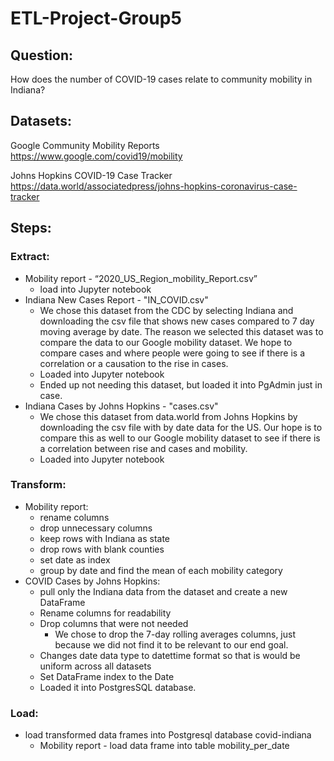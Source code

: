 # ETL-Project-Group5

## Question:
How does the number of COVID-19 cases relate to community mobility in Indiana?

## Datasets:
Google Community Mobility Reports 
https://www.google.com/covid19/mobility

Johns Hopkins COVID-19 Case Tracker 
https://data.world/associatedpress/johns-hopkins-coronavirus-case-tracker

## Steps:

### Extract:
* Mobility report - “2020_US_Region_mobility_Report.csv”
    * load into Jupyter notebook
* Indiana New Cases Report - "IN_COVID.csv"
    * We chose this dataset from the CDC by selecting Indiana and downloading the csv file that shows new cases compared to 7 day moving average by date. The reason we selected this dataset was to compare the data to our Google mobility dataset. We hope to compare cases and where people were going to see if there is a correlation or a causation to the rise in cases.
    * Loaded into Jupyter notebook
    * Ended up not needing this dataset, but loaded it into PgAdmin just in case.
* Indiana Cases by Johns Hopkins - "cases.csv"
    * We chose this dataset from data.world from Johns Hopkins by downloading the csv file with by date data for the US. Our hope is to compare this as well to our Google mobility dataset to see if there is a correlation between rise and cases and mobility.
    * Loaded into Jupyter notebook

### Transform:
* Mobility report:
    * rename columns
    * drop unnecessary columns
    * keep rows with Indiana as state
    * drop rows with blank counties
    * set date as index
    * group by date and find the mean of each mobility category
* COVID Cases by Johns Hopkins:
    * pull only the Indiana data from the dataset and create a new DataFrame
    * Rename columns for readability
    * Drop columns that were not needed
        * We chose to drop the 7-day rolling averages columns, just because we did not find it to be relevant to our end goal.
    * Changes date data type to datettime format so that is would be uniform across all datasets
    * Set DataFrame index to the Date
    * Loaded it into PostgresSQL database. 

### Load:   
* load transformed data frames into Postgresql database covid-indiana
    * Mobility report - load data frame into table mobility_per_date